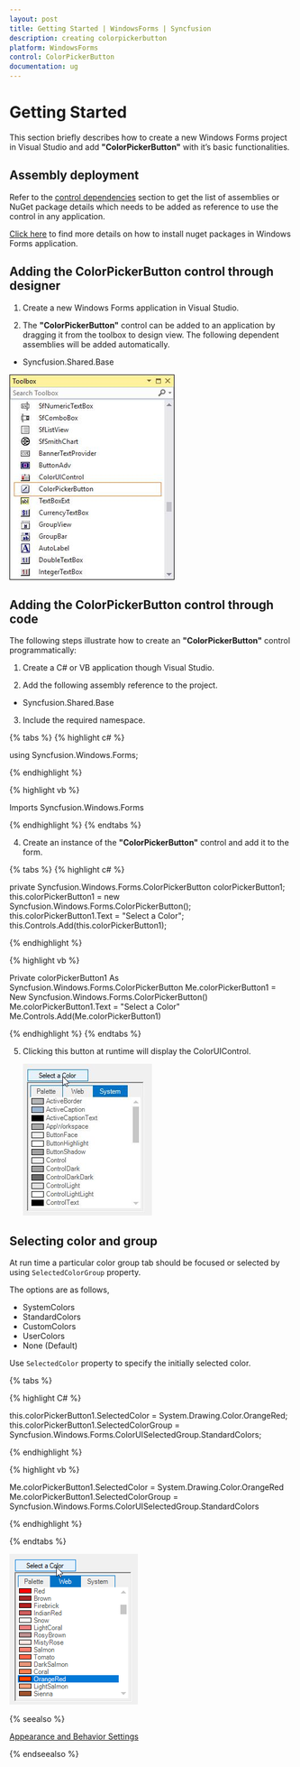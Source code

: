 ```yaml
---
layout: post
title: Getting Started | WindowsForms | Syncfusion
description: creating colorpickerbutton
platform: WindowsForms
control: ColorPickerButton
documentation: ug
---
```

# Getting Started

This section briefly describes how to create a new Windows Forms project in Visual Studio and add **"ColorPickerButton"** with it’s basic functionalities.

## Assembly deployment

Refer to the [control dependencies](https://help.syncfusion.com/windowsforms/control-dependencies#colorpickerbutton) section to get the list of assemblies or NuGet package details which needs to be added as reference to use the control in any application.

[Click here](https://help.syncfusion.com/windowsforms/nuget-packages) to find more details on how to install nuget packages in Windows Forms application.


## Adding the ColorPickerButton control through designer

1) Create a new Windows Forms application in Visual Studio.

2) The **"ColorPickerButton"** control can be added to an application by dragging it from the toolbox to design view. The following dependent assemblies will be added automatically.

* Syncfusion.Shared.Base

![Drag and drop ColorPickerButton from toolbox](ColorPickerButton_images/Overview_img247.jpeg) 

## Adding the ColorPickerButton control through code

The following steps illustrate how to create an **"ColorPickerButton"** control programmatically:

1) Create a C# or VB application though Visual Studio.

2) Add the following assembly reference to the project.

* Syncfusion.Shared.Base

3) Include the required namespace.

{% tabs %}
{% highlight c# %}

using Syncfusion.Windows.Forms;

{% endhighlight %}

{% highlight vb %}

Imports Syncfusion.Windows.Forms

{% endhighlight %}
{% endtabs %}

4) Create an instance of the **"ColorPickerButton"** control and add it to the form.

{% tabs %}
{% highlight c# %}

private Syncfusion.Windows.Forms.ColorPickerButton colorPickerButton1;
this.colorPickerButton1 = new Syncfusion.Windows.Forms.ColorPickerButton();
this.colorPickerButton1.Text = "Select a Color";
this.Controls.Add(this.colorPickerButton1);

{% endhighlight %}

{% highlight vb %}

Private colorPickerButton1 As Syncfusion.Windows.Forms.ColorPickerButton
Me.colorPickerButton1 = New Syncfusion.Windows.Forms.ColorPickerButton()
Me.colorPickerButton1.Text = "Select a Color"
Me.Controls.Add(Me.colorPickerButton1)

{% endhighlight %}
{% endtabs %}

5) Clicking this button at runtime will display the ColorUIControl.

   ![Windows Forms ColorPickerButton showing with ColorUI](ColorPickerButton_images/Overview_img248.jpeg) 

## Selecting color and group

At run time a particular color group tab should be focused or selected by using `SelectedColorGroup` property.

The options are as follows,

* SystemColors
* StandardColors
* CustomColors
* UserColors
* None (Default)

Use `SelectedColor` property to specify the initially selected color.

{% tabs %}

{% highlight C# %}

this.colorPickerButton1.SelectedColor = System.Drawing.Color.OrangeRed;
this.colorPickerButton1.SelectedColorGroup = Syncfusion.Windows.Forms.ColorUISelectedGroup.StandardColors;

{% endhighlight %}

{% highlight vb %}

Me.colorPickerButton1.SelectedColor = System.Drawing.Color.OrangeRed
Me.colorPickerButton1.SelectedColorGroup = Syncfusion.Windows.Forms.ColorUISelectedGroup.StandardColors

{% endhighlight %}

{% endtabs %}

![Windows Forms ColorPickerButton showing selected colors and groups](ColorPickerButton_images/ColorPickerButton_selectedcolors.png)

{% seealso %}
 
[Appearance and Behavior Settings](/windowsforms/colorpickerbutton/customization-settings)

{% endseealso %}
 
 